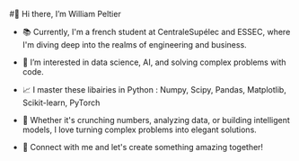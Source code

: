 #👋 Hi there, I’m William Peltier

- 📚 Currently, I'm a french student at CentraleSupélec and ESSEC, where I'm diving deep into the realms of engineering and business.

- 👀 I’m interested in data science, AI, and solving complex problems with code.

- 📈 I master these libairies in Python : Numpy, Scipy, Pandas, Matplotlib, Scikit-learn, PyTorch

- 🚀 Whether it's crunching numbers, analyzing data, or building intelligent models, I love turning complex problems into elegant solutions.

- 🔗 Connect with me and let's create something amazing together!
